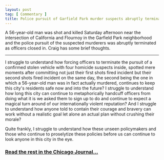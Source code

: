 ```yaml
---
layout: post
tag: [ Commentary ]
title: Police pursuit of Garfield Park murder suspects abruptly terminated
---
```


A 56-year-old man was shot and killed Saturday afternoon near the intersection of California and Flournoy in the Garfield Park neighborhood and the police pursuit of the suspected murderers was abruptly terminated as officers closed in. Craig has some brief thoughts. 

---

<p>I struggle to understand how forcing officers to terminate the pursuit of a confirmed stolen vehicle with four homicide suspects inside, spotted mere moments after committing not just their first shots fired incident but their second shots fired incident on the same day, the second being the one in which a 56-year-old man was in fact actually murdered, continues to keep this city's residents safe now and into the future? I struggle to understand how long this city can continue to metaphorically handcuff officers from doing what it is we asked them to sign up to do and continue to expect a magical turn around of our internationally violent reputation? And I struggle to understand how anyone told to contain their courage and bravery can work without a realistic goal let alone an actual plan without crushing their morale?</p>

<p>Quite frankly, I struggle to understand how these unseen policymakers and those who continue to proselytize these policies before us can continue to look anyone in this city in the eye.</p>

<h3><a href="https://www.chicagojournal.com/comment-police-pursuit-of-garfield-park-murder-suspects-abruptly-terminated/">Read the rest in the Chicago Journal...</a></h3>

<br/>
